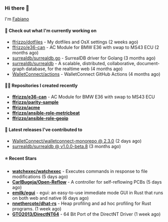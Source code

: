 ### Hi there 👋

I'm [Fabiano](https://ffrizzo.com)

#### 👷 Check out what I'm currently working on


- [ffrizzo/dotfiles](https://github.com/ffrizzo/dotfiles) - My dotfiles and OsX settings (2 weeks ago)
- [ffrizzo/e36-can](https://github.com/ffrizzo/e36-can) - AC Module for BMW E36 with swap to MS43 ECU (2 months ago)
- [surrealdb/surrealdb.go](https://github.com/surrealdb/surrealdb.go) - SurrealDB driver for Golang (3 months ago)
- [surrealdb/surrealdb](https://github.com/surrealdb/surrealdb) - A scalable, distributed, collaborative, document-graph database, for the realtime web (4 months ago)
- [WalletConnect/actions](https://github.com/WalletConnect/actions) - WalletConnect GitHub Actions (4 months ago)

#### 👨‍💻 Repositories I created recently
- **[ffrizzo/e36-can](https://github.com/ffrizzo/e36-can)** - AC Module for BMW E36 with swap to MS43 ECU
- **[ffrizzo/parity-sample](https://github.com/ffrizzo/parity-sample)**
- **[ffrizzo/acme](https://github.com/ffrizzo/acme)**
- **[ffrizzo/ansible-role-metricbeat](https://github.com/ffrizzo/ansible-role-metricbeat)**
- **[ffrizzo/ansible-role-geoip](https://github.com/ffrizzo/ansible-role-geoip)**

#### 🚀 Latest releases I've contributed to


- [WalletConnect/walletconnect-monorepo @ 2.3.0](https://github.com/WalletConnect/walletconnect-monorepo/releases/tag/2.3.0) (2 days ago)
- [surrealdb/surrealdb @ v1.0.0-beta.8](https://github.com/surrealdb/surrealdb/releases/tag/v1.0.0-beta.8) (3 months ago)

#### ⭐ Recent Stars


- **[watchexec/watchexec](https://github.com/watchexec/watchexec)** - Executes commands in response to file modifications (5 days ago)
- **[CarlBugeja/Open-Reflow](https://github.com/CarlBugeja/Open-Reflow)** - A controller for self-reflowing PCBs (5 days ago)
- **[emilk/egui](https://github.com/emilk/egui)** - egui: an easy-to-use immediate mode GUI in Rust that runs on both web and native (6 days ago)
- **[nnethercote/dhat-rs](https://github.com/nnethercote/dhat-rs)** - Heap profiling and ad hoc profiling for Rust programs. (1 week ago)
- **[GTO2013/DirectNT64](https://github.com/GTO2013/DirectNT64)** - 64 Bit Port of the DirectNT Driver (1 week ago)
